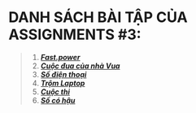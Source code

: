 # **DANH SÁCH BÀI TẬP CỦA ASSIGNMENTS #3:**
> 1. [__*Fast.power*__](https://github.com/khoaphamj1505/CS114.L11.KHCL/blob/master/WeCode/%233/Fast_power.ipynb)
> 2. [__*Cuộc đua của nhà Vua*__](https://github.com/khoaphamj1505/CS114.L11.KHCL/blob/master/WeCode/%233/Cuoc_dua%20_cua_nha_vua.ipynb)
> 3. [__*Số điện thoại*__](https://github.com/khoaphamj1505/CS114.L11.KHCL/blob/master/WeCode/%233/So_dien_thoai.ipynb)   
> 4. [__*Trộm Laptop*__](https://github.com/khoaphamj1505/CS114.L11.KHCL/blob/master/WeCode/%233/Trom_laptop.ipynb)  
> 7. [__*Cuộc thi*__](https://github.com/khoaphamj1505/CS114.L11.KHCL/blob/master/WeCode/%233/Cuoc_thi.ipynb)
> 10. [__*Số có hậu*__](https://github.com/khoaphamj1505/CS114.L11.KHCL/blob/master/WeCode/%233/So_co_hau.ipynb)
